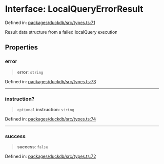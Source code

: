 # Interface: LocalQueryErrorResult

Defined in: [packages/duckdb/src/types.ts:71](https://github.com/GeoDaCenter/openassistant/blob/29609671cd3dde9838cd883f922b4386c5dff272/packages/duckdb/src/types.ts#L71)

Result data structure from a failed localQuery execution

## Properties

### error

> **error**: `string`

Defined in: [packages/duckdb/src/types.ts:73](https://github.com/GeoDaCenter/openassistant/blob/29609671cd3dde9838cd883f922b4386c5dff272/packages/duckdb/src/types.ts#L73)

***

### instruction?

> `optional` **instruction**: `string`

Defined in: [packages/duckdb/src/types.ts:74](https://github.com/GeoDaCenter/openassistant/blob/29609671cd3dde9838cd883f922b4386c5dff272/packages/duckdb/src/types.ts#L74)

***

### success

> **success**: `false`

Defined in: [packages/duckdb/src/types.ts:72](https://github.com/GeoDaCenter/openassistant/blob/29609671cd3dde9838cd883f922b4386c5dff272/packages/duckdb/src/types.ts#L72)
